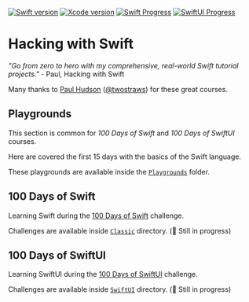 [![Swift version][swift_badge]][swift_release_notes]
[![Xcode version][xcode_badge]][xcode_website]
[![Swift Progress][swift_progress]][swift_current_day]
[![SwiftUI Progress][swiftui_progress]][swiftui_current_day]

# Hacking with Swift

_"Go from zero to hero with my comprehensive, real-world Swift tutorial projects."_ - Paul, Hacking with Swift

Many thanks to [Paul Hudson](https://twitter.com/twostraws) ([@twostraws](https://github.com/twostraws)) for these great courses.

## Playgrounds

This section is common for _100 Days of Swift_ and _100 Days of SwiftUI_ courses.

Here are covered the first 15 days with the basics of the Swift language.

These playgrounds are available inside the [`Playgrounds`](Playgrounds) folder.

## 100 Days of Swift

Learning Swift during the [100 Days of Swift](https://www.hackingwithswift.com/100) challenge.

Challenges are available inside [`Classic`](Classic) directory. (🚧 Still in progress)

## 100 Days of SwiftUI

Learning SwiftUI during the [100 Days of SwiftUI](https://www.hackingwithswift.com/100/swiftui) challenge.

Challenges are available inside [`SwiftUI`](SwiftUI) directory. (🚧 Still in progress)

[swift_release_notes]: https://swift.org/blog/swift-5-5-released/
[swift_badge]: https://img.shields.io/badge/Swift-5.5-FA7343?logo=swift

[xcode_website]: https://developer.apple.com/xcode/
[xcode_badge]: https://img.shields.io/badge/Xcode-13.2-1575F9?style=flat&logo=Xcode

[swift_current_day]: https://www.hackingwithswift.com/100/66
[swift_progress]: https://img.shields.io/badge/100%20Days%20of%20Swift-66-D64D42

[swiftui_current_day]: https://www.hackingwithswift.com/100/swiftui/26
[swiftui_progress]: https://img.shields.io/badge/100%20Days%20of%20SwiftUI-26-3463DA
